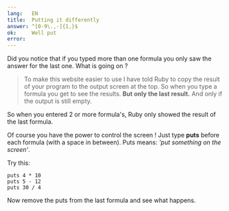 ```yaml
---
lang:   EN
title:  Putting it differently
answer: ^[0-9\.,-]{1,}$
ok:     Well put
error:  
---
```


Did you notice that if you typed more than one formula you only saw the answer for the last one.
What is going on ?

> To make this website easier to use I have told Ruby to copy the result of your program to the
> output screen at the top. So when you type a formula you get to see the results.
> __But only the last result.__ And only if the output is still empty.

So when you entered 2 or more formula's, Ruby only showed the result of the last formula.

Of course you have the power to control the screen ! Just type __puts__ before each formula
(with a space in between). Puts means: *'put something on the screen'*.

Try this:

    puts 4 * 10
    puts 5 - 12
    puts 30 / 4

Now remove the puts from the last formula and see what happens.

